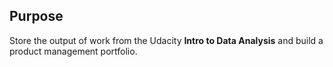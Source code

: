 ## Purpose 

Store the output of work from the Udacity **Intro to Data Analysis** and build a product management portfolio. 


